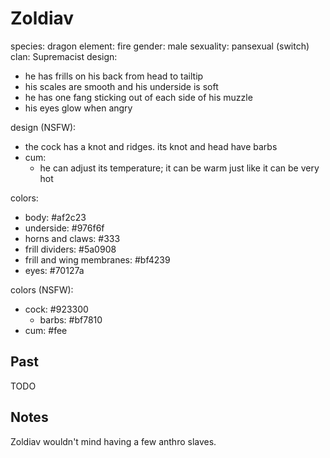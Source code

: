 # Zoldiav

species: dragon
element: fire
gender: male
sexuality: pansexual (switch)
clan: Supremacist
design:
  - he has frills on his back from head to tailtip
  - his scales are smooth and his underside is soft
  - he has one fang sticking out of each side of his muzzle
  - his eyes glow when angry

design (NSFW):
  - the cock has a knot and ridges. its knot and head have barbs
  - cum:
    - he can adjust its temperature; it can be warm just like it can be very hot

colors:
  - body: #af2c23
  - underside: #976f6f
  - horns and claws: #333
  - frill dividers: #5a0908
  - frill and wing membranes: #bf4239
  - eyes: #70127a

colors (NSFW):
  - cock: #923300
    - barbs: #bf7810
  - cum: #fee

## Past

TODO

## Notes

Zoldiav wouldn't mind having a few anthro slaves.

